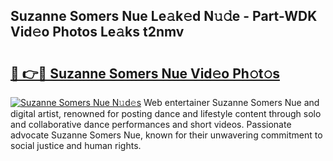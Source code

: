 ## Suzanne Somers Nue Le𝚊k𝚎d N𝚞𝚍e - Part-WDK Vid𝚎o Photos Le𝚊ks t2nmv

# <h2><a href="http://fb75pgr.evod.top/?m=Suzanne+Somers+Nue">🔗 👉🔴 Suzanne Somers Nue Vid𝚎o Ph𝚘t𝚘s</a></h2>

[![Suzanne Somers Nue N𝚞d𝚎s](https://i.imgur.com/8V9OHl7.gif)](http://fb75pgr.evod.top/?m=Suzanne+Somers+Nue)
Web entertainer Suzanne Somers Nue and digital artist, renowned for posting dance and lifestyle content through solo and collaborative dance performances and short videos. Passionate advocate Suzanne Somers Nue, known for their unwavering commitment to social justice and human rights. 
